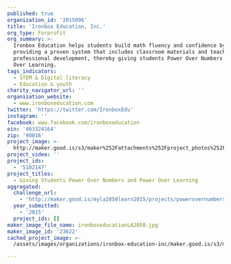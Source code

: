 ```yaml
---
published: true
organization_id: '2015096'
title: 'Ironbox Education, Inc.'
org_type: Forprofit
org_summary: >-
  Ironbox Education helps students build math fluency and confidence by
  providing a proven system that includes classroom materials and teacher
  professional development, thereby giving students Power Over Numbers and Power
  Over Learning.
tags_indicators:
  - STEM & Digital literacy
  - Education & youth
charity_navigator_url: ''
organization_website:
  - www.ironboxeducation.com
twitter: 'https://twitter.com/IronboxEdu'
instagram: ''
facebook: www.facebook.com/ironboxeducation
ein: '463324164'
zip: '90016'
project_image: >-
  http://maker.good.is/s3/maker%252Fattachments%252Fproject_photos%252Fimages%252F23622%252Fdisplay%252FironboxeducationLA2050.jpg=c570x385
project_video: ''
project_ids:
  - '5102147'
project_titles:
  - Giving Students Power Over Numbers and Power Over Learning
aggregated:
  challenge_url:
    - 'http://maker.good.is/myla2050learn2015/projects/powerovernumbers.html'
  year_submitted:
    - '2015'
  project_ids: []
maker_image_file_name: ironboxeducationLA2050.jpg
maker_image_id: '23622'
cached_project_image: >-
  /assets/images/organizations/ironbox-education-inc/maker.good.is/s3/maker%252Fattachments%252Fproject_photos%252Fimages%252F23622%252Fdisplay%252FironboxeducationLA2050.jpg=c570x385.jpg

---
```

